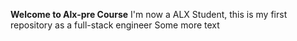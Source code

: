 **Welcome to Alx-pre Course**
   I'm now a ALX Student, this is my first repository as a full-stack engineer  Some more text

